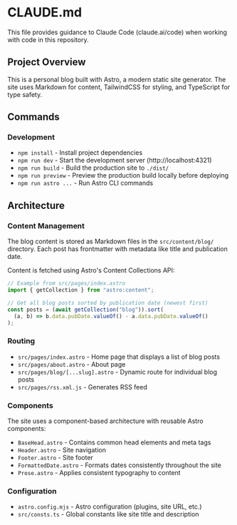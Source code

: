 # CLAUDE.md

This file provides guidance to Claude Code (claude.ai/code) when working with code in this repository.

## Project Overview

This is a personal blog built with Astro, a modern static site generator. The site uses Markdown for content, TailwindCSS for styling, and TypeScript for type safety.

## Commands

### Development

- `npm install` - Install project dependencies
- `npm run dev` - Start the development server (http://localhost:4321)
- `npm run build` - Build the production site to `./dist/`
- `npm run preview` - Preview the production build locally before deploying
- `npm run astro ...` - Run Astro CLI commands

## Architecture

### Content Management

The blog content is stored as Markdown files in the `src/content/blog/` directory. Each post has frontmatter with metadata like title and publication date.

Content is fetched using Astro's Content Collections API:
```typescript
// Example from src/pages/index.astro
import { getCollection } from "astro:content";

// Get all blog posts sorted by publication date (newest first)
const posts = (await getCollection("blog")).sort(
  (a, b) => b.data.pubDate.valueOf() - a.data.pubDate.valueOf()
);
```

### Routing

- `src/pages/index.astro` - Home page that displays a list of blog posts
- `src/pages/about.astro` - About page
- `src/pages/blog/[...slug].astro` - Dynamic route for individual blog posts
- `src/pages/rss.xml.js` - Generates RSS feed

### Components

The site uses a component-based architecture with reusable Astro components:
- `BaseHead.astro` - Contains common head elements and meta tags
- `Header.astro` - Site navigation
- `Footer.astro` - Site footer
- `FormattedDate.astro` - Formats dates consistently throughout the site
- `Prose.astro` - Applies consistent typography to content

### Configuration

- `astro.config.mjs` - Astro configuration (plugins, site URL, etc.)
- `src/consts.ts` - Global constants like site title and description